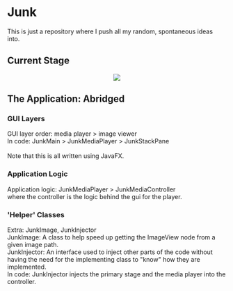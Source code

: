<h1>Junk</h1>
This is just a repository where I push all my random, spontaneous ideas into. 

<h2>Current Stage</h2>
<center>
<img src = "https://31.media.tumblr.com/29af2368d19f7aee5f7eed465bff2162/tumblr_n1fo9pMkzp1rb2wdco1_500.png"/>
</center>

<h2>The Application: Abridged</h2>

<h3>GUI Layers</h3>
GUI layer order: media player > image viewer<br>
In code: JunkMain > JunkMediaPlayer > JunkStackPane<br>
<br>
Note that this is all written using JavaFX. 

<h3>Application Logic</h3>
Application logic: JunkMediaPlayer > JunkMediaController<br>
where the controller is the logic behind the gui for the player.<br>

<h3>'Helper' Classes</h3>
Extra: JunkImage, JunkInjector<br>
JunkImage: A class to help speed up getting the ImageView node from a given image path.<br>
JunkInjector: An interface used to inject other parts of the code without having the need for the implementing class to "know" how they are implemented.<br>
In code: JunkInjector injects the primary stage and the media player into the controller.
